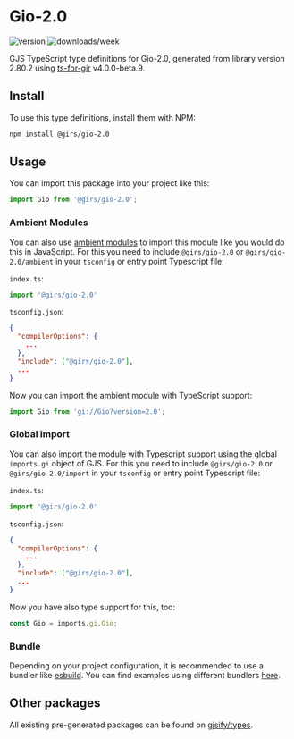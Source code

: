 
# Gio-2.0

![version](https://img.shields.io/npm/v/@girs/gio-2.0)
![downloads/week](https://img.shields.io/npm/dw/@girs/gio-2.0)


GJS TypeScript type definitions for Gio-2.0, generated from library version 2.80.2 using [ts-for-gir](https://github.com/gjsify/ts-for-gir) v4.0.0-beta.9.


## Install

To use this type definitions, install them with NPM:
```bash
npm install @girs/gio-2.0
```

## Usage

You can import this package into your project like this:
```ts
import Gio from '@girs/gio-2.0';
```

### Ambient Modules

You can also use [ambient modules](https://github.com/gjsify/ts-for-gir/tree/main/packages/cli#ambient-modules) to import this module like you would do this in JavaScript.
For this you need to include `@girs/gio-2.0` or `@girs/gio-2.0/ambient` in your `tsconfig` or entry point Typescript file:

`index.ts`:
```ts
import '@girs/gio-2.0'
```

`tsconfig.json`:
```json
{
  "compilerOptions": {
    ...
  },
  "include": ["@girs/gio-2.0"],
  ...
}
```

Now you can import the ambient module with TypeScript support: 

```ts
import Gio from 'gi://Gio?version=2.0';
```

### Global import

You can also import the module with Typescript support using the global `imports.gi` object of GJS.
For this you need to include `@girs/gio-2.0` or `@girs/gio-2.0/import` in your `tsconfig` or entry point Typescript file:

`index.ts`:
```ts
import '@girs/gio-2.0'
```

`tsconfig.json`:
```json
{
  "compilerOptions": {
    ...
  },
  "include": ["@girs/gio-2.0"],
  ...
}
```

Now you have also type support for this, too:

```ts
const Gio = imports.gi.Gio;
```

### Bundle

Depending on your project configuration, it is recommended to use a bundler like [esbuild](https://esbuild.github.io/). You can find examples using different bundlers [here](https://github.com/gjsify/ts-for-gir/tree/main/examples).

## Other packages

All existing pre-generated packages can be found on [gjsify/types](https://github.com/gjsify/types).

